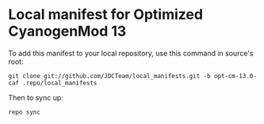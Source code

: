 Local manifest for Optimized CyanogenMod 13
==============

To add this manifest to your local repository, use this command in source's root:

    git clone git://github.com/JDCTeam/local_manifests.git -b opt-cm-13.0-caf .repo/local_manifests

Then to sync up:

    repo sync
